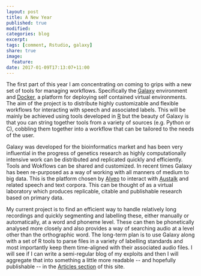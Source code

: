 ```yaml
---
layout: post
title: A New Year
published: true
modified:
categories: blog
excerpt:
tags: [comment, Rstudio, galaxy]
share: true
image:
  feature:
date: 2017-01-09T17:13:07+11:00
---
```


The first part of this year I am concentrating on coming to grips with a new set of tools for managing workflows. Specifically the [Galaxy](https://galaxyproject.org) environment and [Docker](https://www.docker.com), a platform for deploying self contained virtual environments. The aim of the project is to distribute highly customizable and flexible workflows for interacting with speech and associated labels. This will be mainly be achieved using tools developed in [R](www.r-project.org) but the beauty of Galaxy is that you can string together tools from a variety of sources (e.g. Python or C), cobbling them together into a workflow that can be tailored to the needs of the user.

Galaxy was developed for the bioinformatics market and has been very influential in the progress of genetics research as highly computationally intensive work can be distributed and replicated quickly and efficiently. Tools and Wokflows can be shared and customized. In recent times Galaxy has been re-purposed as a way of working with all manners of medium to big data. This is the platform chosen by [Alveo](http://alveo.edu.au) to interact with [Austalk](https://austalk.edu.au) and related speech and text corpora. This can be thought of as a virtual laboratory which produces replicable, citable and publishable research based on primary data. 

My current project is to find an efficient way to handle relatively long recordings and quickly segmenting and labelling these, either manually or automatically, at a word and phoneme level. These can then be phonetically analysed more closely and also provides a way of searching audio at a level other than the orthographic word. The long-term plan is to use Galaxy along with a set of R tools to parse files in a variety of labelling standards and most importantly keep them time-aligned with their associated audio files. I will see if I can write a semi-regular blog of my exploits and then I will aggregate that into something a little more readable -- and hopefully publishable -- in the [Articles section](hywel.github.io/articles/) of this site. 
